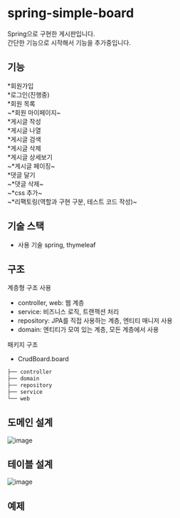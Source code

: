 # spring-simple-board
Spring으로 구현한 게시판입니다.  
간단한 기능으로 시작해서 기능을 추가중입니다.

기능
---------

*회원가입  
*로그인(진행중)  
*회원 목록  
~*회원 마이페이지~    
*게시글 작성  
*게시글 나열  
*게시글 검색  
*게시글 삭제  
*게시글 상세보기  
~*게시글 페이징~    
*댓글 달기      
~*댓글 삭제~     
~*css 추가~  
~*리팩토링(역할과 구현 구분, 테스트 코드 작성)~      
 

기술 스택
----

+ 사용 기술
spring, thymeleaf


구조
-----

계층형 구조 사용
+ controller, web: 웹 계층  
+ service: 비즈니스 로직, 트랜잭션 처리
+ repository: JPA를 직접 사용하는 계층, 엔티티 매니저 사용 
+ domain: 엔티티가 모여 있는 계층, 모든 계층에서 사용

패키지 구조
+ CrudBoard.board 
```bash
├── controller
├── domain
├── repository
├── service
└── web
``` 

도메인 설계
-----

![image](https://user-images.githubusercontent.com/39540655/168005521-c275f97e-41d0-45f3-9c03-6c691ad132da.png)


테이블 설계
---
![image](https://user-images.githubusercontent.com/39540655/168009485-d6c4b6fb-084d-483e-a0cf-004245de07aa.png)


예제
-----
